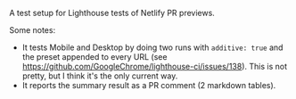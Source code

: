

A test setup for Lighthouse tests of Netlify PR previews.

Some notes:

* It tests Mobile and Desktop by doing two runs with `additive: true` and the preset appended to every URL (see https://github.com/GoogleChrome/lighthouse-ci/issues/138). This is not pretty, but I think it's the only current way.
* It reports the summary result as a PR comment (2 markdown tables).